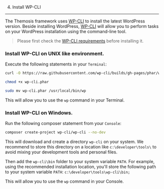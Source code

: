 4. Install WP-CLI
-----------------

The Themosis framework uses [WP-CLI](http://wp-cli.org/) to install the latest WordPress version. Beside installing WordPress, [WP-CLI](http://wp-cli.org/) will allow you to perform tasks on your WordPress installation using the command-line tool.

> Please first check the [WP-CLI requirements](http://wp-cli.org/#requirements) before installing it.

### Install WP-CLI on UNIX like environment.

Execute the following statements in your `Terminal`:

```bash
curl -O https://raw.githubusercontent.com/wp-cli/builds/gh-pages/phar/wp-cli.phar
```

```bash
chmod +x wp-cli.phar

sudo mv wp-cli.phar /usr/local/bin/wp
```

This will allow you to use the `wp` command in your Terminal.

### Install WP-CLI on Windows.

Run the following composer statement from your `Console`:

```bash
composer create-project wp-cli/wp-cli --no-dev
```

This will download and create a directory `wp-cli` on your system. We recommend to store this directory on a location like `c:\developer\tools\` to avoid mixing your development tools and personal files.

Then add the `wp-cli\bin` folder to your system variable `PATH`. For example, using the recommended installation location, you'll store the following path to your system variable `PATH`: `c:\developer\tools\wp-cli\bin;`

This will allow you to use the `wp` command in your Console.